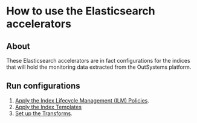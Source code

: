 # How to use the Elasticsearch accelerators

## About

These Elasticsearch accelerators are in fact configurations for the indices that will hold the monitoring data extracted from the OutSystems platform.

## Run configurations

1. [Apply the Index Lifecycle Management (ILM) Policies](ilm-policies/README.md).
2. [Apply the Index Templates](index-templates/README.md)
3. [Set up the Transforms](transforms/README.md).
